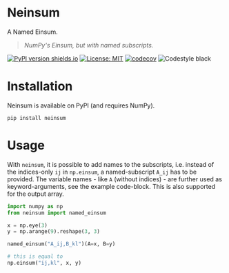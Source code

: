 # Neinsum

A Named Einsum.

> *NumPy's Einsum, but with named subscripts.*

[![PyPI version shields.io](https://img.shields.io/pypi/v/neinsum.svg)](https://pypi.python.org/pypi/neinsum/) [![License: MIT](https://img.shields.io/badge/License-MIT-blue.svg)](https://spdx.org/licenses/MIT.html) [![codecov](https://codecov.io/gh/adtzlr/named-einsum/graph/badge.svg?token=akiKR6sHEb)](https://codecov.io/gh/adtzlr/named-einsum) ![Codestyle black](https://img.shields.io/badge/code%20style-black-black)

# Installation
Neinsum is available on PyPI (and requires NumPy).

```
pip install neinsum
```

# Usage
With `neinsum`, it is possible to add names to the subscripts, i.e. instead of the indices-only `ij` in `np.einsum`, a named-subscript `A_ij` has to be provided. The variable names - like `A` (without indices) - are further used as keyword-arguments, see the example code-block. This is also supported for the output array.

```python
import numpy as np
from neinsum import named_einsum

x = np.eye(3)
y = np.arange(9).reshape(3, 3)

named_einsum("A_ij,B_kl")(A=x, B=y)

# this is equal to
np.einsum("ij,kl", x, y)
```
